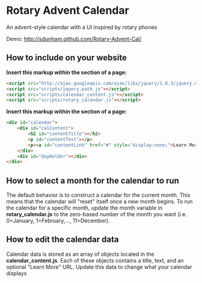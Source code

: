 Rotary Advent Calendar
=================
An advent-style calendar with a UI inspired by rotary phones

Demo: http://sdunham.github.com/Rotary-Advent-Cal/

## How to include on your website

**Insert this markup within the <head> section of a page:**

```html
<script src="http://ajax.googleapis.com/ajax/libs/jquery/1.8.3/jquery.min.js"></script>
<script src="scripts/jquery.path.js"></script>
<script src="scripts/calendar_content.js"></script>
<script src="scripts/rotary_calendar.js"></script>
```

**Insert this markup within the <body> section of a page:**

```html
<div id="calendar">
    <div id="calContent">
        <h2 id="contentTitle"></h2>
        <p id="contentText"></p>
        <p><a id="contentLink" href="#" style="display:none;">Learn More >></a></p>
    </div>
    <div id="dayHolder"></div>
</div>
```

## How to select a month for the calendar to run

The default behavior is to construct a calendar for the current month. This means that the calendar will "reset" itself once a new month begins. To run the calendar for a specific month, update the month variable in __rotary_calendar.js__ to the zero-based number of the month you want (i.e. 0=January, 1=February,..., 11=December).

## How to edit the calendar data

Calendar data is stored as an array of objects located in the __calendar_content.js__. Each of these objects contains a title, text, and an optional "Learn More" URL. Update this data to change what your calendar displays
